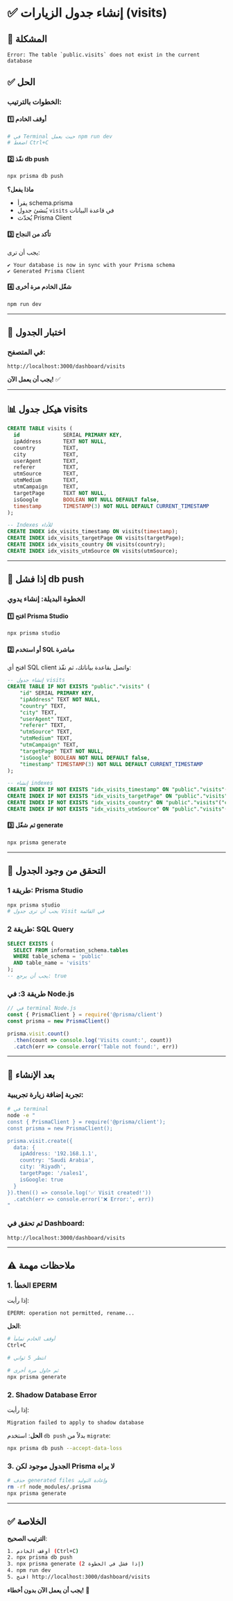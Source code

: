 # ✅ إنشاء جدول الزيارات (visits)

## 🔴 المشكلة
```
Error: The table `public.visits` does not exist in the current database
```

## ✅ الحل

### الخطوات بالترتيب:

#### 1️⃣ **أوقف الخادم**
```bash
# في Terminal حيث يعمل npm run dev
# اضغط Ctrl+C
```

#### 2️⃣ **نفّذ db push**
```bash
npx prisma db push
```

**ماذا يفعل؟**
- يقرأ schema.prisma
- يُنشئ جدول `visits` في قاعدة البيانات
- يُحدّث Prisma Client

#### 3️⃣ **تأكد من النجاح**
يجب أن ترى:
```
✔ Your database is now in sync with your Prisma schema
✔ Generated Prisma Client
```

#### 4️⃣ **شغّل الخادم مرة أخرى**
```bash
npm run dev
```

---

## 🧪 اختبار الجدول

### في المتصفح:
```
http://localhost:3000/dashboard/visits
```

**يجب أن يعمل الآن!** ✅

---

## 📊 هيكل جدول visits

```sql
CREATE TABLE visits (
  id              SERIAL PRIMARY KEY,
  ipAddress       TEXT NOT NULL,
  country         TEXT,
  city            TEXT,
  userAgent       TEXT,
  referer         TEXT,
  utmSource       TEXT,
  utmMedium       TEXT,
  utmCampaign     TEXT,
  targetPage      TEXT NOT NULL,
  isGoogle        BOOLEAN NOT NULL DEFAULT false,
  timestamp       TIMESTAMP(3) NOT NULL DEFAULT CURRENT_TIMESTAMP
);

-- Indexes للأداء
CREATE INDEX idx_visits_timestamp ON visits(timestamp);
CREATE INDEX idx_visits_targetPage ON visits(targetPage);
CREATE INDEX idx_visits_country ON visits(country);
CREATE INDEX idx_visits_utmSource ON visits(utmSource);
```

---

## 🔧 إذا فشل db push

### الخطوة البديلة: إنشاء يدوي

#### 1️⃣ **افتح Prisma Studio**
```bash
npx prisma studio
```

#### 2️⃣ **أو استخدم SQL مباشرة**
افتح أي SQL client واتصل بقاعدة بياناتك، ثم نفّذ:

```sql
-- إنشاء جدول visits
CREATE TABLE IF NOT EXISTS "public"."visits" (
    "id" SERIAL PRIMARY KEY,
    "ipAddress" TEXT NOT NULL,
    "country" TEXT,
    "city" TEXT,
    "userAgent" TEXT,
    "referer" TEXT,
    "utmSource" TEXT,
    "utmMedium" TEXT,
    "utmCampaign" TEXT,
    "targetPage" TEXT NOT NULL,
    "isGoogle" BOOLEAN NOT NULL DEFAULT false,
    "timestamp" TIMESTAMP(3) NOT NULL DEFAULT CURRENT_TIMESTAMP
);

-- إنشاء indexes
CREATE INDEX IF NOT EXISTS "idx_visits_timestamp" ON "public"."visits"("timestamp" DESC);
CREATE INDEX IF NOT EXISTS "idx_visits_targetPage" ON "public"."visits"("targetPage");
CREATE INDEX IF NOT EXISTS "idx_visits_country" ON "public"."visits"("country");
CREATE INDEX IF NOT EXISTS "idx_visits_utmSource" ON "public"."visits"("utmSource");
```

#### 3️⃣ **ثم شغّل generate**
```bash
npx prisma generate
```

---

## 📝 التحقق من وجود الجدول

### طريقة 1: Prisma Studio
```bash
npx prisma studio
# يجب أن ترى جدول Visit في القائمة
```

### طريقة 2: SQL Query
```sql
SELECT EXISTS (
  SELECT FROM information_schema.tables 
  WHERE table_schema = 'public' 
  AND table_name = 'visits'
);
-- يجب أن يرجع: true
```

### طريقة 3: في Node.js
```javascript
// في terminal Node.js
const { PrismaClient } = require('@prisma/client')
const prisma = new PrismaClient()

prisma.visit.count()
  .then(count => console.log('Visits count:', count))
  .catch(err => console.error('Table not found:', err))
```

---

## 🚀 بعد الإنشاء

### تجربة إضافة زيارة تجريبية:

```bash
# في terminal
node -e "
const { PrismaClient } = require('@prisma/client');
const prisma = new PrismaClient();

prisma.visit.create({
  data: {
    ipAddress: '192.168.1.1',
    country: 'Saudi Arabia',
    city: 'Riyadh',
    targetPage: '/sales1',
    isGoogle: true
  }
}).then(() => console.log('✅ Visit created!'))
  .catch(err => console.error('❌ Error:', err))
"
```

### ثم تحقق في Dashboard:
```
http://localhost:3000/dashboard/visits
```

---

## ⚠️ ملاحظات مهمة

### 1. الخطأ EPERM
إذا رأيت:
```
EPERM: operation not permitted, rename...
```

**الحل**:
```bash
# أوقف الخادم تماماً
Ctrl+C

# انتظر 5 ثواني

# ثم حاول مرة أخرى
npx prisma generate
```

### 2. Shadow Database Error
إذا رأيت:
```
Migration failed to apply to shadow database
```

**الحل**: استخدم `db push` بدلاً من `migrate`:
```bash
npx prisma db push --accept-data-loss
```

### 3. الجدول موجود لكن Prisma لا يراه
```bash
# حذف generated files وإعادة التوليد
rm -rf node_modules/.prisma
npx prisma generate
```

---

## ✅ الخلاصة

**الترتيب الصحيح**:
```bash
1. أوقف الخادم (Ctrl+C)
2. npx prisma db push
3. npx prisma generate (إذا فشل في الخطوة 2)
4. npm run dev
5. افتح http://localhost:3000/dashboard/visits
```

**يجب أن يعمل الآن بدون أخطاء!** 🎉
